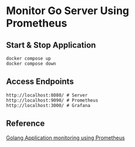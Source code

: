# Monitor Go Server Using Prometheus

## Start & Stop Application
```shell
docker compose up
docker compose down
```

## Access Endpoints

```shell
http://localhost:8080/ # Server
http://localhost:9090/ # Prometheus 
http://localhost:3000/ # Grafana
```


## Reference
[Golang Application monitoring using Prometheus](https://gabrieltanner.org/blog/collecting-prometheus-metrics-in-golang/)